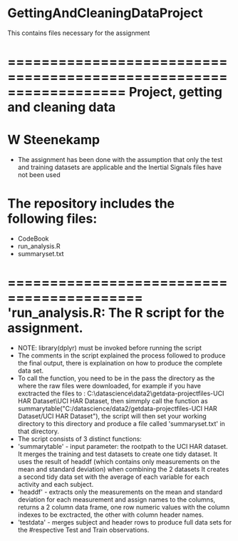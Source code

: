 # GettingAndCleaningDataProject
This contains files necessary for the assignment

==================================================================
Project, getting and cleaning data
==================================================================
W Steenekamp
==================================================================

- The assignment has been done with the assumption that only the test and training datasets are applicable and the Inertial Signals files have not been used

The repository includes the following files:
=========================================
-  CodeBook
-  run_analysis.R
-  summaryset.txt 

==========================================
'run_analysis.R: The R script for the assignment.
=================================================
- NOTE: library(dplyr) must be invoked before running the script 
- The comments in the script explained the process followed to produce the final output, there is explaination on how to produce the 
   complete data set.
- To call the function, you need to be in the pass the directory as the where the raw files were downloaded, for example if you have exctracted 
the files to : C:\datascience\data2\getdata-projectfiles-UCI HAR Dataset\UCI HAR Dataset, then simmply call  the function as 
summarytable("C:/datascience/data2/getdata-projectfiles-UCI HAR Dataset/UCI HAR Dataset"), the script will then set your working directory to this directory and
produce a file called 'summaryset.txt' in that directory.
- The script consists of 3 distinct functions:
- 'summarytable' - input parameter: the rootpath to the UCI HAR dataset. 
	It merges the training and test datasets to create one tidy dataset. 
	It uses the result of headdf (which contains only measurements on the mean and standard deviation) when combining the 2 datasets
	It creates a second tidy data set with the average of each variable for each activity and each subject.  
- 'headdf' - extracts only the measurements on the mean and standard deviation for each measurement and assign names to the columns,
   returns a 2 column data frame, one row numeric values with the  column indexes to be exctracted, the other with column header names.
- 'testdata' - merges subject and header rows to produce full data sets for the #respective Test and Train observations.
 
 
